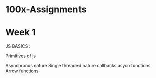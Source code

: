 # 100x-Assignments

# Week 1 


 
JS BASICS :

Primitives of js 

Asynchronus nature
Single threaded nature 
callbacks 
asycn functions
Arrow functions 
